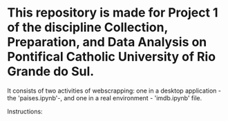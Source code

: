 # This repository is made for Project 1 of the discipline Collection, Preparation, and Data Analysis on Pontifical Catholic University of Rio Grande do Sul.

It consists of two activities of webscrapping: one in a desktop application - the 'paises.ipynb'-, and one in a real environment - 'imdb.ipynb' file.

Instructions:
